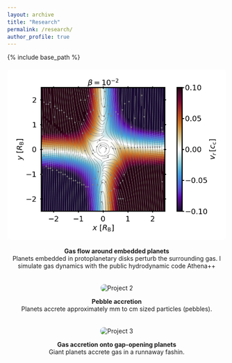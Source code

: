 ```yaml
---
layout: archive
title: "Research"
permalink: /research/
author_profile: true
---
```


{% include base_path %}

<style>
.grid-container {
  display: grid;
  grid-template-columns: repeat(auto-fill, minmax(250px, 1fr));
  gap: 20px;
  margin-top: 20px;
}
.grid-item {
  text-align: center;
}
.grid-item img {
  max-width: 100%;
  height: auto;
  border-radius: 8px;
}
</style>

<div class="grid-container">
  <div class="grid-item">
    <img src="/images/disk_plane_vel1_m0.100_b1e-02_tacc1e+05_t50.png" alt="Project 1">
    <p><strong>Gas flow around embedded planets</strong><br>Planets embedded in protoplanetary disks perturb the surrounding gas. I simulate gas dynamics with the public hydrodynamic code Athena++</p>
  </div>
  <div class="grid-item">
    <img src="/images/3D_trajectories.gif" alt="Project 2">
    <p><strong>Pebble accretion</strong><br>Planets accrete approximately mm to cm sized particles (pebbles). </p>
  </div>
    <div class="grid-item">
    <img src="/images/output.gif" alt="Project 3">
    <p><strong>Gas accretion onto gap-opening planets</strong><br>Giant planets accrete gas in a runnaway fashin.</p>
  </div>
</div>
